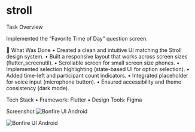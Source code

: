 # stroll
Task Overview

Implemented the “Favorite Time of Day” question screen.

🔨 What Was Done
	•	Created a clean and intuitive UI matching the Stroll design system.
	• Built a responsive layout that works across screen sizes (flutter_screenutil).
  • Scrollable screen for small screen size phones.
	• Implemented selection highlighting (state-based UI for option selection).
	•	Added time-left and participant count indicators.
	•	Integrated placeholder for voice input (microphone button).
	•	Ensured accessibility and theme consistency (dark mode).

 Tech Stack
	•	Framework: Flutter
	•	Design Tools: Figma
 
Screenshot
![Bonfire UI Android](screenshots/stroll_feed.png)

![Bonfire UI Android](screenshots/stroll_feed_ios.png)
